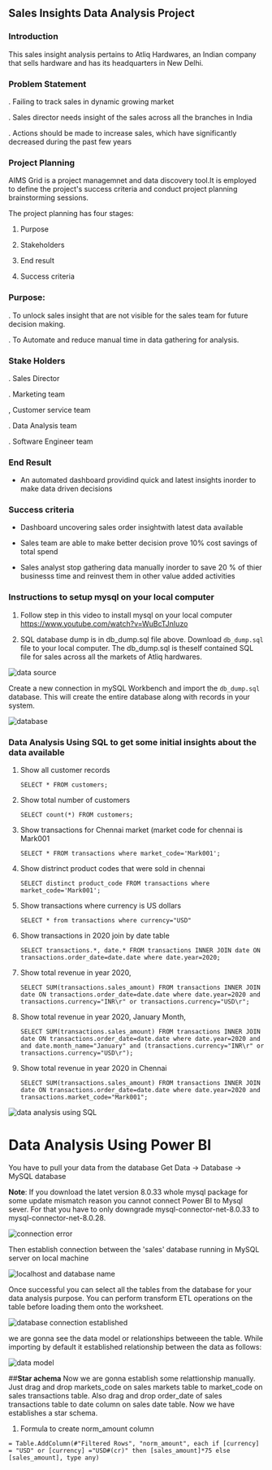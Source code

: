 ## Sales Insights Data Analysis Project
### Introduction
This sales insight analysis pertains to Atliq Hardwares, an Indian company that sells hardware and has its headquarters in New Delhi.
### Problem Statement
. Failing to track sales in dynamic growing market

. Sales director needs insight of the sales across all the branches in India

. Actions should be made to increase sales, which have significantly decreased during the past few years
### **Project Planning**
AIMS Grid is a project managemnet and data discovery tool.It is employed to define the project's success criteria and conduct project planning brainstorming sessions. 

The project planning has four stages:

1. Purpose

2. Stakeholders

3. End result

4. Success criteria

### Purpose:
. To unlock sales insight that are not visible for the  sales team for future decision making. 

. To Automate and reduce manual time in data gathering for analysis.

### Stake Holders
. Sales Director

. Marketing team

, Customer service team

. Data Analysis team

. Software Engineer team

### End Result
* An automated dashboard providind quick and latest insights inorder to make data driven decisions

### Success criteria
* Dashboard uncovering sales order insightwith latest data available

* Sales team are able to make better decision prove 10% cost savings of total spend


* Sales analyst stop gathering data manually inorder to save 20 % of thier businesss time and reinvest them in other value added activities

### Instructions to setup mysql on your local computer

1. Follow step in this video to install mysql on your local computer
https://www.youtube.com/watch?v=WuBcTJnIuzo

1. SQL database dump is in db_dump.sql file above. Download `db_dump.sql` file to your local computer. The db_dump.sql is theself contained SQL file for sales across all the markets of Atliq hardwares.

![data source](https://github.com/Java2411/Sales_insight_analysis/assets/133401917/5e093634-24b1-49b8-b27f-a4e94a91e468)


Create a new connection in mySQL Workbench and import the `db_dump.sql` database. This will create the entire database along with records in your system.

![database](https://github.com/Java2411/Sales_insight_analysis/assets/133401917/a2866c13-da35-485c-85bf-5564bd8a1c1b)


### Data Analysis Using SQL to get some initial insights about the data available

1. Show all customer records

    `SELECT * FROM customers;`

1. Show total number of customers

    `SELECT count(*) FROM customers;`

1. Show transactions for Chennai market (market code for chennai is Mark001

    `SELECT * FROM transactions where market_code='Mark001';`

1. Show distrinct product codes that were sold in chennai

    `SELECT distinct product_code FROM transactions where market_code='Mark001';`

1. Show transactions where currency is US dollars

    `SELECT * from transactions where currency="USD"`

1. Show transactions in 2020 join by date table

    `SELECT transactions.*, date.* FROM transactions INNER JOIN date ON transactions.order_date=date.date where date.year=2020;`

1. Show total revenue in year 2020,

    `SELECT SUM(transactions.sales_amount) FROM transactions INNER JOIN date ON transactions.order_date=date.date where date.year=2020 and transactions.currency="INR\r" or transactions.currency="USD\r";`
	
1. Show total revenue in year 2020, January Month,

    `SELECT SUM(transactions.sales_amount) FROM transactions INNER JOIN date ON transactions.order_date=date.date where date.year=2020 and and date.month_name="January" and (transactions.currency="INR\r" or transactions.currency="USD\r");`

1. Show total revenue in year 2020 in Chennai

    `SELECT SUM(transactions.sales_amount) FROM transactions INNER JOIN date ON transactions.order_date=date.date where date.year=2020
and transactions.market_code="Mark001";`

![data analysis using SQL](https://github.com/Java2411/Sales_insight_analysis/assets/133401917/c5ec03c6-b342-43ba-bf78-430d07e54723)


Data Analysis Using Power BI
============================

You have to pull your data from the database Get Data -> Database -> MySQL database

**Note**: If you download the latet version 8.0.33 whole mysql package for some update mismatch reason you cannot connect Power BI to Mysql sever. For that you have to only downgrade mysql-connector-net-8.0.33 to mysql-connector-net-8.0.28. 

![connection error](https://github.com/Java2411/Sales_insight_analysis/assets/133401917/eddfa874-ee37-480a-b6a3-d1d357613914)

Then establish connection between the 'sales' database running in MySQL server on local machine

![localhost and database name](https://github.com/Java2411/Sales_insight_analysis/assets/133401917/c9c77153-958f-4af5-a9c8-ac007b70803c)

Once successful you can select all the tables from the database for your data analysis purpose. You can perform transform ETL operations on the table before loading them onto the worksheet.

![database connection established](https://github.com/Java2411/Sales_insight_analysis/assets/133401917/c3c3359e-3d55-4be5-931b-a628bbf66532)

we are gonna see the data model or relationships betweeen the table. While importing by default it established relationship between the data as follows:

![data model](https://github.com/Java2411/Sales_insight_analysis/assets/133401917/e5149459-3364-46f3-9518-8ee552ee62b4)

##**Star achema**
Now we are gonna establish some relattionship manually. Just drag and drop markets_code on sales markets table to market_code on sales transactions table. Also drag and drop order_date of sales transactions table to date  column on sales date table. Now we have establishes a star schema. 






1. Formula to create norm_amount column

`= Table.AddColumn(#"Filtered Rows", "norm_amount", each if [currency] = "USD" or [currency] ="USD#(cr)" then [sales_amount]*75 else [sales_amount], type any)`

